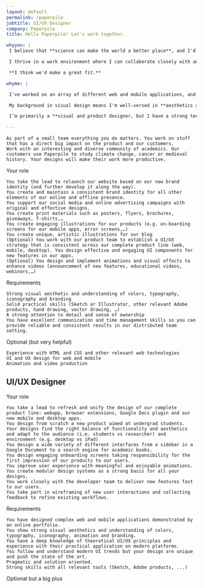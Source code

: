 ```yaml
---
layout: default
permalink: /paperpile
jobtitle: UI/UX Designer
company: Paperpile
title: Hello Paperpile! Let's work together.

whyyou: |
 I believe that **science can make the world a better place**, and I'd love to be help make that work easier for academics and students. I'm looking to work with a small team where I can have a big impact and feel connected to the results. Also, I love your blog and would be thrilled to work on some non-stereotypical stock images of scientists. 🥼

 I thrive in a work environment where I can collaborate closely with and learn from others whilst being self-driven. I care a great deal **improving users' experiences**, and I love being able to explore a varied selection of challenges. 

 **I think we'd make a great fit.**

whyme: |

 I've worked on an array of different web and mobile applications, and I have a strong sense of visual design. (Just talk to me about typography for ten minutes!) At the same time, I have a **deep understanding of UI and UX principles** and design solutions that are usable and friendly.  My experience with **user research and product design** means that I approach my work in a user-centric way, always taking into account the entirety of the user experience.

 My background in visual design means I'm well-versed in **aesthetics and branding**, as well as having experience with **animation and illustration**. I aim for a style that feels in line with modern tastes and trends whilst still maintaining its own flair. 

 I’m primarily a **visual and product designer, but I have a strong technical background** and a wide-ranging general knowledge that allows me to approach my work in a holistic way. I'm well-versed in **HTML, CSS, and SASS**, as well as being pretty adept in both **vanilla JavaScript and React**.  My broad range of experience across the web means that I'm able to apply a consistent look and feel across a wide range of pages, bringing **cohesion and clarity to the overall experience** whilst still experimenting and trying new things.
 
---
```





    As part of a small team everything you do matters. You work on stuff that has a direct big impact on the product and our customers.
    Work with an interesting and diverse community of academics. Our customers use Paperpile to study climate change, cancer or medieval history. Your designs will make their work more productive.


Your role

    You take the lead to relaunch our website based on our new brand identity (and further develop it along the way).
    You create and maintain a consistent brand identity for all other elements of our online and offline presence.
    You support our social media and online advertising campaigns with original and effective designs.
    You create print materials such as posters, flyers, brochures, giveaways, T-shirts,…
    You create engaging illustrations for our products (e.g. on-boarding screens for our mobile apps, error screens,…)
    You create unique, artistic illustrations for our blog
    (Optional) You work with our product team to establish a UI/UX strategy that is consistent across our complete product line (web, mobile, desktop). You design effective and engaging UI components for new features in our apps.
    (Optional) You design and implement animations and visual effects to enhance videos (announcement of new features, educational videos, webinars,…)

Requirements

    Strong visual aesthetic and understanding of colors, typography, iconography and branding
    Solid practical skills (Sketch or Illustrator, other relevant Adobe products, hand drawing, vector drawing, …)
    A strong attention to detail and sense of ownership
    You have excellent communication and time management skills so you can provide reliable and consistent results in our distributed team setting.

Optional (but very helpful)

    Experience with HTML and CSS and other relevant web technologies
    UI and UX design for web and mobile
    Animation and video production



## UI/UX Designer

Your role

    You take a lead to refresh and unify the design of our complete product line: webapp, browser extensions, Google Docs plugin and our new mobile and desktop apps.
    You design from scratch a new product aimed at undergrad students.
    Your designs find the right balance of functionality and aesthetics and adapt to the audience (i.e. students vs researcher) and environment (e.g. desktop vs iPad)
    You design a wide variety of different interfaces from a sidebar in a Google Document to a search engine for academic books.
    You design engaging onboarding screens taking responsibility for the first impression of our products to our users.
    You improve user experience with meaningful and enjoyable animations.
    You create modular design systems as a strong basis for all your designs.
    You work closely with the developer team to deliver new features fast to our users.
    You take part in wireframing of new user interactions and collecting feedback to refine existing workflows.

Requirements

    You have designed complex web and mobile applications demonstrated by an online portfolio.
    You show strong visual aesthetics and understanding of colors, typography, iconography, animation and branding.
    You have a deep knowledge of theoretical UI/UX principles and experience with their practical application on modern platforms.
    You follow and understand modern UI trends but your design are unique and push the state of the art.
    Pragmatic and solution oriented.
    Strong skills with all relevant tools (Sketch, Adobe products, ...)


Optional but a big plus




